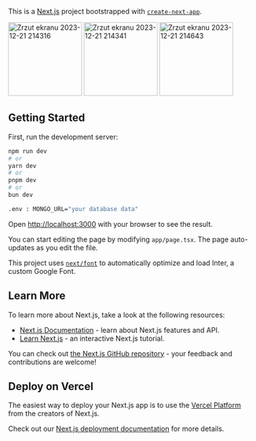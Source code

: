 This is a [Next.js](https://nextjs.org/) project bootstrapped with [`create-next-app`](https://github.com/vercel/next.js/tree/canary/packages/create-next-app).



<img width="150" alt="Zrzut ekranu 2023-12-21 214316" src="https://github.com/ajarek/next-14-ep-21-next-auth-ts-mongodb/assets/61388692/65fbd511-6507-4b44-8ae0-a515719a1926">
<img width="150" alt="Zrzut ekranu 2023-12-21 214341" src="https://github.com/ajarek/next-14-ep-21-next-auth-ts-mongodb/assets/61388692/9dd04eaa-49f3-4535-9af0-a740e88dbc11">
<img width="150" alt="Zrzut ekranu 2023-12-21 214643" src="https://github.com/ajarek/next-14-ep-21-next-auth-ts-mongodb/assets/61388692/1a2bf13f-1c5b-4042-9904-16886ec6e75b">


## Getting Started

First, run the development server:

```bash
npm run dev
# or
yarn dev
# or
pnpm dev
# or
bun dev

.env : MONGO_URL="your database data"
```

Open [http://localhost:3000](http://localhost:3000) with your browser to see the result.

You can start editing the page by modifying `app/page.tsx`. The page auto-updates as you edit the file.

This project uses [`next/font`](https://nextjs.org/docs/basic-features/font-optimization) to automatically optimize and load Inter, a custom Google Font.

## Learn More

To learn more about Next.js, take a look at the following resources:

- [Next.js Documentation](https://nextjs.org/docs) - learn about Next.js features and API.
- [Learn Next.js](https://nextjs.org/learn) - an interactive Next.js tutorial.

You can check out [the Next.js GitHub repository](https://github.com/vercel/next.js/) - your feedback and contributions are welcome!

## Deploy on Vercel

The easiest way to deploy your Next.js app is to use the [Vercel Platform](https://vercel.com/new?utm_medium=default-template&filter=next.js&utm_source=create-next-app&utm_campaign=create-next-app-readme) from the creators of Next.js.

Check out our [Next.js deployment documentation](https://nextjs.org/docs/deployment) for more details.
